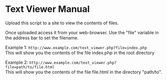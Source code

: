 Text Viewer Manual
==================

Upload this script to a site to view the contents of files. 

Once uploaded access it from your web-browser. Use the "file" variable in the address bar to set the filename.

Example 1: `http://www.example.com/text_viewer.php?file=index.php`  
This will show you the contents of the file index.php in the root directory

Example 2: `http://www.example.com/text_viewer.php?file=path/to/file.html`  
This will show you the contents of the file file.html in the directory "path/to".
